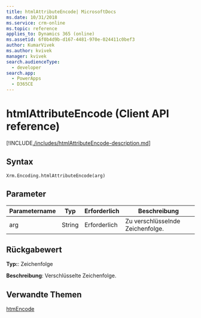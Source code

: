 ```yaml
---
title: htmlAttributeEncode| MicrosoftDocs
ms.date: 10/31/2018
ms.service: crm-online
ms.topic: reference
applies_to: Dynamics 365 (online)
ms.assetid: 6f0b4d9b-d167-4481-970e-024411c0bef3
author: KumarVivek
ms.author: kvivek
manager: kvivek
search.audienceType:
  - developer
search.app:
  - PowerApps
  - D365CE
---
```

# <a name="htmlattributeencode-client-api-reference"></a>htmlAttributeEncode (Client API reference)



[!INCLUDE[./includes/htmlAttributeEncode-description.md](./includes/htmlAttributeEncode-description.md)] 

## <a name="syntax"></a>Syntax

`Xrm.Encoding.htmlAttributeEncode(arg)`

## <a name="parameters"></a>Parameter

|Parametername        | Typ           | Erforderlich  |Beschreibung  |
| ------------- |-------------| -----|-----|
|arg        | String           | Erforderlich  |Zu verschlüsselnde Zeichenfolge.  |


## <a name="return-value"></a>Rückgabewert

**Typ:**: Zeichenfolge

**Beschreibung**: Verschlüsselte Zeichenfolge.

## <a name="related-topics"></a>Verwandte Themen
[htmEncode](htmlEncode.md)